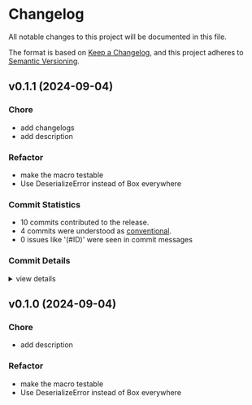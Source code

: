 # Changelog

All notable changes to this project will be documented in this file.

The format is based on [Keep a Changelog](https://keepachangelog.com/en/1.0.0/),
and this project adheres to [Semantic Versioning](https://semver.org/spec/v2.0.0.html).

## v0.1.1 (2024-09-04)

### Chore

 - <csr-id-511a74f54a9d60e9b3f1392d4c641f0067177813/> add changelogs
 - <csr-id-38fbf13d45119aa5e09c3e0439e8694c5af7c19d/> add description

### Refactor

 - <csr-id-90fde25ef3f79b4da709fab7839a6cef5787236d/> make the macro testable
 - <csr-id-1ec7c39b85d73f9a6e26fcbe71e7515149e5364c/> Use DeserializeError instead of Box<dyn Error> everywhere

### Commit Statistics

<csr-read-only-do-not-edit/>

 - 10 commits contributed to the release.
 - 4 commits were understood as [conventional](https://www.conventionalcommits.org).
 - 0 issues like '(#ID)' were seen in commit messages

### Commit Details

<csr-read-only-do-not-edit/>

<details><summary>view details</summary>

 * **Uncategorized**
    - Add changelogs ([`511a74f`](https://github.com/zexa/de_hypertext/commit/511a74f54a9d60e9b3f1392d4c641f0067177813))
    - Make the macro testable ([`90fde25`](https://github.com/zexa/de_hypertext/commit/90fde25ef3f79b4da709fab7839a6cef5787236d))
    - Add Option<String> handling ([`4e7b078`](https://github.com/zexa/de_hypertext/commit/4e7b0781c2f1d6e0e1f6e39dd45aedc822eb779d))
    - Add description ([`38fbf13`](https://github.com/zexa/de_hypertext/commit/38fbf13d45119aa5e09c3e0439e8694c5af7c19d))
    - Use DeserializeError instead of Box<dyn Error> everywhere ([`1ec7c39`](https://github.com/zexa/de_hypertext/commit/1ec7c39b85d73f9a6e26fcbe71e7515149e5364c))
    - Rename examples ([`edd3b78`](https://github.com/zexa/de_hypertext/commit/edd3b7812ded143c37ef2237ceeae2b02fb6ab8a))
    - Remove unused features ([`acfa793`](https://github.com/zexa/de_hypertext/commit/acfa793df371a743ce7acf65bf3e3cd45ba904b1))
    - Quote de_hypertext instead of de_hypertext_* ([`5b6b87c`](https://github.com/zexa/de_hypertext/commit/5b6b87c8ab92e8dd1f802a03a02824efb1d43a9c))
    - Remove unnecessary #[allow(unused)] ([`95d1467`](https://github.com/zexa/de_hypertext/commit/95d14678649cdeb203da15c117feb0d4b6ece9aa))
    - Initial commit ([`a75abf1`](https://github.com/zexa/de_hypertext/commit/a75abf164fdd5020927b3065c5a2b065f16c888d))
</details>

## v0.1.0 (2024-09-04)

<csr-id-38fbf13d45119aa5e09c3e0439e8694c5af7c19d/>
<csr-id-90fde25ef3f79b4da709fab7839a6cef5787236d/>
<csr-id-1ec7c39b85d73f9a6e26fcbe71e7515149e5364c/>

### Chore

 - <csr-id-38fbf13d45119aa5e09c3e0439e8694c5af7c19d/> add description

### Refactor

 - <csr-id-90fde25ef3f79b4da709fab7839a6cef5787236d/> make the macro testable
 - <csr-id-1ec7c39b85d73f9a6e26fcbe71e7515149e5364c/> Use DeserializeError instead of Box<dyn Error> everywhere

